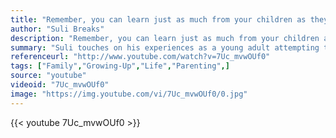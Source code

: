 ```yaml
---
title: "Remember, you can learn just as much from your children as they can learn from you."
author: "Suli Breaks"
description: "Remember, you can learn just as much from your children as they can learn from you. - Suli Breaks quotes from GetInspired365.com"
summary: "Suli touches on his experiences as a young adult attempting to purse his success, and the negativity that he and so many other experience from their parents as a result of this. He comments on the borderline hypocritical attitude that it's sometimes adopted that does not allow a child to flourish outside of the constraints of the society which their parents have subjected them to."
referenceurl: "http://www.youtube.com/watch?v=7Uc_mvwOUf0"
tags: ["Family","Growing-Up","Life","Parenting",]
source: "youtube"
videoid: "7Uc_mvwOUf0"
image: "https://img.youtube.com/vi/7Uc_mvwOUf0/0.jpg"
---
```


{{< youtube 7Uc_mvwOUf0 >}}
